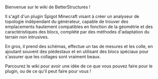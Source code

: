 Bienvenue sur le wiki de BetterStructures !

Il s'agit d'un plugin Spigot Minecraft visant à créer un analyseur de topologie indépendant du générateur, capable de trouver des emplacements hautement compatibles en fonction de la géométrie et des caractéristiques des blocs, complété par des méthodes d'adaptation du terrain non intrusives.

En gros, il prend des schémas, effectue un tas de mesures et les colle, en ajoutant souvent des piédestaux et en utilisant des blocs spéciaux pour s'assurer que les collages sont vraiment beaux.

Parcourez le wiki pour avoir une idée de ce que vous pouvez faire pour le plugin, ou de ce qu'il peut faire pour vous !
